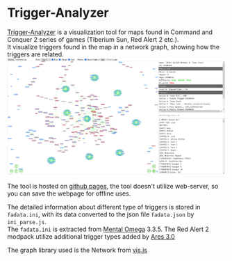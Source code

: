 # Trigger-Analyzer


[Trigger-Analyzer](https://whensonzws.github.io/Trigger-Analyzer/) is a visualization tool for maps found in Command and Conquer 2 series of games (Tiberium Sun, Red Alert 2 etc.). \
It visualize triggers found in the map in a network graph, showing how the triggers are related. 
![Preview](./analyzer-demo.png)

The tool is hosted on [github pages](https://whensonzws.github.io/Trigger-Analyzer/), the tool doesn't utilize web-server, so you can save the webpage for offline uses.

The detailed information about different type of triggers is stored in `fadata.ini`, with its data converted to the json file `fadata.json` by `ini_parse.js`.\
The `fadata.ini` is extracted from [Mental Omega](https://mentalomega.com) 3.3.5. The Red Alert 2 modpack utilize additional trigger types added by [Ares 3.0](https://ares-developers.github.io/Ares-docs/index.html)

The graph library used is the Network from [vis.js](https://visjs.github.io/vis-network/docs/network/)


